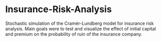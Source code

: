 # Insurance-Risk-Analysis
Stochastic simulation of the Cramér-Lundberg model for insurance risk analysis. Main goals were to test and visualize the effect of initial capital and premium on the probability of ruin of the insurance company.
